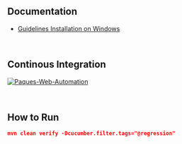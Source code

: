 
## Documentation
- [Guidelines Installation on Windows](https://github.com/dikaabrenda/paques-website-automation/blob/master/docs/installation-windows.md)

<br>

## Continous Integration
[![Paques-Web-Automation](https://github.com/dikaabrenda/paques-website-automation/actions/workflows/action.yml/badge.svg)](https://github.com/dikaabrenda/paques-website-automation/actions/workflows/action.yml)

<br>

## How to Run
```json
mvn clean verify -Dcucumber.filter.tags="@regression"
```
